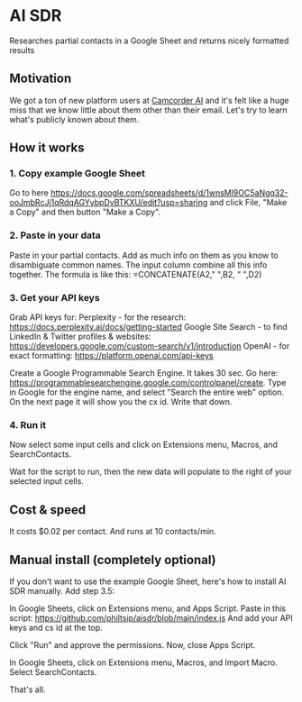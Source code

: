 # AI SDR
Researches partial contacts in a Google Sheet and returns nicely formatted results

## Motivation
We got a ton of new platform users at [Camcorder AI](https://github.com/camcorderai) and it's felt like a huge miss that we know little about them other than their email. Let's try to learn what's publicly known about them.

## How it works

### 1. Copy example Google Sheet

Go to here https://docs.google.com/spreadsheets/d/1wnsMl9OC5aNgq32-ooJmbRcJj1qRdqAGYybpDvBTKXU/edit?usp=sharing and click File, "Make a Copy" and then button "Make a Copy".

### 2. Paste in your data
Paste in your partial contacts. Add as much info on them as you know to disambiguate common names.
The input column combine all this info together. The formula is like this: =CONCATENATE(A2," ",B2, " ",D2)

### 3. Get your API keys
Grab API keys for:
Perplexity - for the research: https://docs.perplexity.ai/docs/getting-started
Google Site Search - to find LinkedIn & Twitter profiles & websites: https://developers.google.com/custom-search/v1/introduction
OpenAI - for exact formatting: https://platform.openai.com/api-keys

Create a Google Programmable Search Engine. It takes 30 sec. Go here: https://programmablesearchengine.google.com/controlpanel/create. Type in Google for the engine name, and select "Search the entire web" option. On the next page it will show you the cx id. Write that down.

### 4. Run it
Now select some input cells and click on Extensions menu, Macros, and SearchContacts.

Wait for the script to run, then the new data will populate to the right of your selected input cells.

## Cost & speed
It costs $0.02 per contact. And runs at 10 contacts/min.

## Manual install (completely optional)
If you don't want to use the example Google Sheet, here's how to install AI SDR manually. Add step 3.5:

In Google Sheets, click on Extensions menu, and Apps Script.  Paste in this script: https://github.com/philtsip/aisdr/blob/main/index.js And add your API keys and cs id at the top.

Click "Run" and approve the permissions. Now, close Apps Script.

In Google Sheets, click on Extensions menu, Macros, and Import Macro. Select SearchContacts.

That's all.



